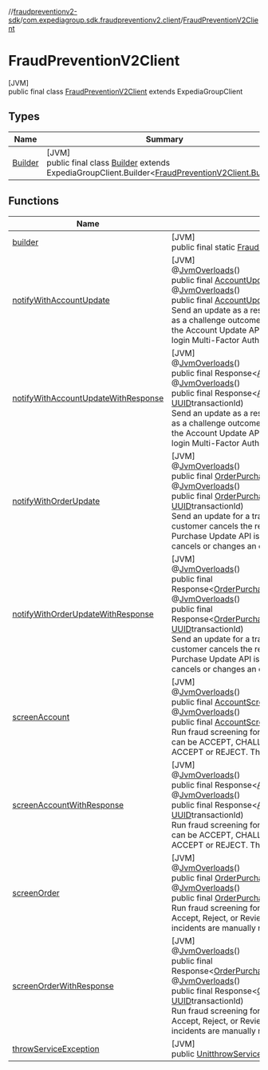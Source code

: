 //[fraudpreventionv2-sdk](../../../index.md)/[com.expediagroup.sdk.fraudpreventionv2.client](../index.md)/[FraudPreventionV2Client](index.md)

# FraudPreventionV2Client

[JVM]\
public final class [FraudPreventionV2Client](index.md) extends ExpediaGroupClient

## Types

| Name | Summary |
|---|---|
| [Builder](-builder/index.md) | [JVM]<br>public final class [Builder](-builder/index.md) extends ExpediaGroupClient.Builder&lt;[FraudPreventionV2Client.Builder](-builder/index.md)&gt; |

## Functions

| Name | Summary |
|---|---|
| [builder](builder.md) | [JVM]<br>public final static [FraudPreventionV2Client.Builder](-builder/index.md)[builder](builder.md)() |
| [notifyWithAccountUpdate](notify-with-account-update.md) | [JVM]<br>@[JvmOverloads](https://kotlinlang.org/api/latest/jvm/stdlib/kotlin.jvm/-jvm-overloads/index.html)()<br>public final [AccountUpdateResponse](../../com.expediagroup.sdk.fraudpreventionv2.models/-account-update-response/index.md)[notifyWithAccountUpdate](notify-with-account-update.md)([AccountUpdateRequest](../../com.expediagroup.sdk.fraudpreventionv2.models/-account-update-request/index.md)accountUpdateRequest)<br>@[JvmOverloads](https://kotlinlang.org/api/latest/jvm/stdlib/kotlin.jvm/-jvm-overloads/index.html)()<br>public final [AccountUpdateResponse](../../com.expediagroup.sdk.fraudpreventionv2.models/-account-update-response/index.md)[notifyWithAccountUpdate](notify-with-account-update.md)([AccountUpdateRequest](../../com.expediagroup.sdk.fraudpreventionv2.models/-account-update-request/index.md)accountUpdateRequest, [UUID](https://docs.oracle.com/javase/8/docs/api/java/util/UUID.html)transactionId)<br>Send an update as a result of an account screen transaction The Account Update API is called when there is an account lifecycle transition such as a challenge outcome, account restoration, or remediation action completion. For example, if a user's account is disabled, deleted, or restored, the Account Update API is called to notify Expedia Group about the change. The Account Update API is also called when a user responds to a login Multi-Factor Authentication based on a Fraud recommendation. |
| [notifyWithAccountUpdateWithResponse](notify-with-account-update-with-response.md) | [JVM]<br>@[JvmOverloads](https://kotlinlang.org/api/latest/jvm/stdlib/kotlin.jvm/-jvm-overloads/index.html)()<br>public final Response&lt;[AccountUpdateResponse](../../com.expediagroup.sdk.fraudpreventionv2.models/-account-update-response/index.md)&gt;[notifyWithAccountUpdateWithResponse](notify-with-account-update-with-response.md)([AccountUpdateRequest](../../com.expediagroup.sdk.fraudpreventionv2.models/-account-update-request/index.md)accountUpdateRequest)<br>@[JvmOverloads](https://kotlinlang.org/api/latest/jvm/stdlib/kotlin.jvm/-jvm-overloads/index.html)()<br>public final Response&lt;[AccountUpdateResponse](../../com.expediagroup.sdk.fraudpreventionv2.models/-account-update-response/index.md)&gt;[notifyWithAccountUpdateWithResponse](notify-with-account-update-with-response.md)([AccountUpdateRequest](../../com.expediagroup.sdk.fraudpreventionv2.models/-account-update-request/index.md)accountUpdateRequest, [UUID](https://docs.oracle.com/javase/8/docs/api/java/util/UUID.html)transactionId)<br>Send an update as a result of an account screen transaction The Account Update API is called when there is an account lifecycle transition such as a challenge outcome, account restoration, or remediation action completion. For example, if a user's account is disabled, deleted, or restored, the Account Update API is called to notify Expedia Group about the change. The Account Update API is also called when a user responds to a login Multi-Factor Authentication based on a Fraud recommendation. |
| [notifyWithOrderUpdate](notify-with-order-update.md) | [JVM]<br>@[JvmOverloads](https://kotlinlang.org/api/latest/jvm/stdlib/kotlin.jvm/-jvm-overloads/index.html)()<br>public final [OrderPurchaseUpdateResponse](../../com.expediagroup.sdk.fraudpreventionv2.models/-order-purchase-update-response/index.md)[notifyWithOrderUpdate](notify-with-order-update.md)([OrderPurchaseUpdateRequest](../../com.expediagroup.sdk.fraudpreventionv2.models/-order-purchase-update-request/index.md)orderPurchaseUpdateRequest)<br>@[JvmOverloads](https://kotlinlang.org/api/latest/jvm/stdlib/kotlin.jvm/-jvm-overloads/index.html)()<br>public final [OrderPurchaseUpdateResponse](../../com.expediagroup.sdk.fraudpreventionv2.models/-order-purchase-update-response/index.md)[notifyWithOrderUpdate](notify-with-order-update.md)([OrderPurchaseUpdateRequest](../../com.expediagroup.sdk.fraudpreventionv2.models/-order-purchase-update-request/index.md)orderPurchaseUpdateRequest, [UUID](https://docs.oracle.com/javase/8/docs/api/java/util/UUID.html)transactionId)<br>Send an update for a transaction The Order Purchase Update API is called when the status of the order has changed.  For example, if the customer cancels the reservation, changes reservation in any way, or adds additional products or travelers to the reservation, the Order Purchase Update API is called to notify Expedia Group about the change.  The Order Purchase Update API is also called when the merchant cancels or changes an order based on a Fraud recommendation. |
| [notifyWithOrderUpdateWithResponse](notify-with-order-update-with-response.md) | [JVM]<br>@[JvmOverloads](https://kotlinlang.org/api/latest/jvm/stdlib/kotlin.jvm/-jvm-overloads/index.html)()<br>public final Response&lt;[OrderPurchaseUpdateResponse](../../com.expediagroup.sdk.fraudpreventionv2.models/-order-purchase-update-response/index.md)&gt;[notifyWithOrderUpdateWithResponse](notify-with-order-update-with-response.md)([OrderPurchaseUpdateRequest](../../com.expediagroup.sdk.fraudpreventionv2.models/-order-purchase-update-request/index.md)orderPurchaseUpdateRequest)<br>@[JvmOverloads](https://kotlinlang.org/api/latest/jvm/stdlib/kotlin.jvm/-jvm-overloads/index.html)()<br>public final Response&lt;[OrderPurchaseUpdateResponse](../../com.expediagroup.sdk.fraudpreventionv2.models/-order-purchase-update-response/index.md)&gt;[notifyWithOrderUpdateWithResponse](notify-with-order-update-with-response.md)([OrderPurchaseUpdateRequest](../../com.expediagroup.sdk.fraudpreventionv2.models/-order-purchase-update-request/index.md)orderPurchaseUpdateRequest, [UUID](https://docs.oracle.com/javase/8/docs/api/java/util/UUID.html)transactionId)<br>Send an update for a transaction The Order Purchase Update API is called when the status of the order has changed.  For example, if the customer cancels the reservation, changes reservation in any way, or adds additional products or travelers to the reservation, the Order Purchase Update API is called to notify Expedia Group about the change.  The Order Purchase Update API is also called when the merchant cancels or changes an order based on a Fraud recommendation. |
| [screenAccount](screen-account.md) | [JVM]<br>@[JvmOverloads](https://kotlinlang.org/api/latest/jvm/stdlib/kotlin.jvm/-jvm-overloads/index.html)()<br>public final [AccountScreenResponse](../../com.expediagroup.sdk.fraudpreventionv2.models/-account-screen-response/index.md)[screenAccount](screen-account.md)([AccountScreenRequest](../../com.expediagroup.sdk.fraudpreventionv2.models/-account-screen-request/index.md)accountScreenRequest)<br>@[JvmOverloads](https://kotlinlang.org/api/latest/jvm/stdlib/kotlin.jvm/-jvm-overloads/index.html)()<br>public final [AccountScreenResponse](../../com.expediagroup.sdk.fraudpreventionv2.models/-account-screen-response/index.md)[screenAccount](screen-account.md)([AccountScreenRequest](../../com.expediagroup.sdk.fraudpreventionv2.models/-account-screen-request/index.md)accountScreenRequest, [UUID](https://docs.oracle.com/javase/8/docs/api/java/util/UUID.html)transactionId)<br>Run fraud screening for one transaction The Account Screen API gives a Fraud recommendation for an account transaction. A recommendation can be ACCEPT, CHALLENGE, or REJECT. A transaction is marked as CHALLENGE whenever there are insufficient signals to recommend ACCEPT or REJECT. These CHALLENGE incidents are manually reviewed, and a corrected recommendation is made asynchronously. |
| [screenAccountWithResponse](screen-account-with-response.md) | [JVM]<br>@[JvmOverloads](https://kotlinlang.org/api/latest/jvm/stdlib/kotlin.jvm/-jvm-overloads/index.html)()<br>public final Response&lt;[AccountScreenResponse](../../com.expediagroup.sdk.fraudpreventionv2.models/-account-screen-response/index.md)&gt;[screenAccountWithResponse](screen-account-with-response.md)([AccountScreenRequest](../../com.expediagroup.sdk.fraudpreventionv2.models/-account-screen-request/index.md)accountScreenRequest)<br>@[JvmOverloads](https://kotlinlang.org/api/latest/jvm/stdlib/kotlin.jvm/-jvm-overloads/index.html)()<br>public final Response&lt;[AccountScreenResponse](../../com.expediagroup.sdk.fraudpreventionv2.models/-account-screen-response/index.md)&gt;[screenAccountWithResponse](screen-account-with-response.md)([AccountScreenRequest](../../com.expediagroup.sdk.fraudpreventionv2.models/-account-screen-request/index.md)accountScreenRequest, [UUID](https://docs.oracle.com/javase/8/docs/api/java/util/UUID.html)transactionId)<br>Run fraud screening for one transaction The Account Screen API gives a Fraud recommendation for an account transaction. A recommendation can be ACCEPT, CHALLENGE, or REJECT. A transaction is marked as CHALLENGE whenever there are insufficient signals to recommend ACCEPT or REJECT. These CHALLENGE incidents are manually reviewed, and a corrected recommendation is made asynchronously. |
| [screenOrder](screen-order.md) | [JVM]<br>@[JvmOverloads](https://kotlinlang.org/api/latest/jvm/stdlib/kotlin.jvm/-jvm-overloads/index.html)()<br>public final [OrderPurchaseScreenResponse](../../com.expediagroup.sdk.fraudpreventionv2.models/-order-purchase-screen-response/index.md)[screenOrder](screen-order.md)([OrderPurchaseScreenRequest](../../com.expediagroup.sdk.fraudpreventionv2.models/-order-purchase-screen-request/index.md)orderPurchaseScreenRequest)<br>@[JvmOverloads](https://kotlinlang.org/api/latest/jvm/stdlib/kotlin.jvm/-jvm-overloads/index.html)()<br>public final [OrderPurchaseScreenResponse](../../com.expediagroup.sdk.fraudpreventionv2.models/-order-purchase-screen-response/index.md)[screenOrder](screen-order.md)([OrderPurchaseScreenRequest](../../com.expediagroup.sdk.fraudpreventionv2.models/-order-purchase-screen-request/index.md)orderPurchaseScreenRequest, [UUID](https://docs.oracle.com/javase/8/docs/api/java/util/UUID.html)transactionId)<br>Run fraud screening for one transaction The Order Purchase API gives a Fraud recommendation for a transaction. A recommendation can be Accept, Reject, or Review. A transaction is marked as Review whenever there are insufficient signals to recommend Accept or Reject. These incidents are manually reviewed, and a corrected recommendation is made asynchronously. |
| [screenOrderWithResponse](screen-order-with-response.md) | [JVM]<br>@[JvmOverloads](https://kotlinlang.org/api/latest/jvm/stdlib/kotlin.jvm/-jvm-overloads/index.html)()<br>public final Response&lt;[OrderPurchaseScreenResponse](../../com.expediagroup.sdk.fraudpreventionv2.models/-order-purchase-screen-response/index.md)&gt;[screenOrderWithResponse](screen-order-with-response.md)([OrderPurchaseScreenRequest](../../com.expediagroup.sdk.fraudpreventionv2.models/-order-purchase-screen-request/index.md)orderPurchaseScreenRequest)<br>@[JvmOverloads](https://kotlinlang.org/api/latest/jvm/stdlib/kotlin.jvm/-jvm-overloads/index.html)()<br>public final Response&lt;[OrderPurchaseScreenResponse](../../com.expediagroup.sdk.fraudpreventionv2.models/-order-purchase-screen-response/index.md)&gt;[screenOrderWithResponse](screen-order-with-response.md)([OrderPurchaseScreenRequest](../../com.expediagroup.sdk.fraudpreventionv2.models/-order-purchase-screen-request/index.md)orderPurchaseScreenRequest, [UUID](https://docs.oracle.com/javase/8/docs/api/java/util/UUID.html)transactionId)<br>Run fraud screening for one transaction The Order Purchase API gives a Fraud recommendation for a transaction. A recommendation can be Accept, Reject, or Review. A transaction is marked as Review whenever there are insufficient signals to recommend Accept or Reject. These incidents are manually reviewed, and a corrected recommendation is made asynchronously. |
| [throwServiceException](throw-service-exception.md) | [JVM]<br>public [Unit](https://kotlinlang.org/api/latest/jvm/stdlib/kotlin/-unit/index.html)[throwServiceException](throw-service-exception.md)(HttpResponseresponse, [String](https://docs.oracle.com/javase/8/docs/api/java/lang/String.html)operationId) |
